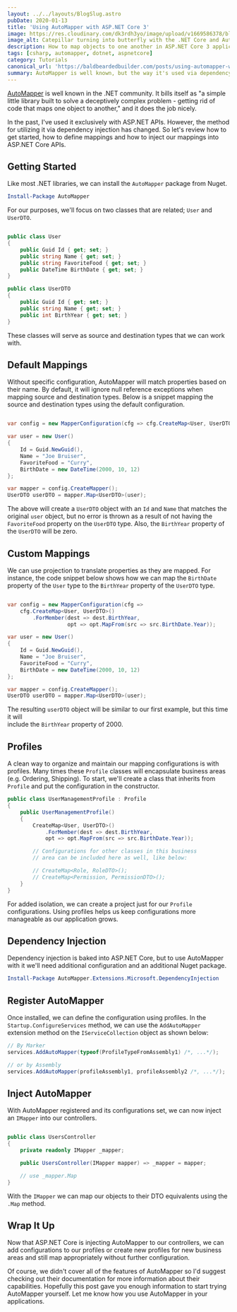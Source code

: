 ```yaml
---
layout: ../../layouts/BlogSlug.astro
pubDate: 2020-01-13
title: 'Using AutoMapper with ASP.NET Core 3'
image: https://res.cloudinary.com/dk3rdh3yo/image/upload/v1669586378/blog/using-auto-mapper-with-asp-net-core-3/cover-image_e3xnol.png
image_alt: Catepillar turning into butterfly with the .NET Core and AutoMapper logos
description: How to map objects to one another in ASP.NET Core 3 applications with AutoMapper.
tags: [csharp, automapper, dotnet, aspnetcore]
category: Tutorials
canonical_url: 'https://baldbeardedbuilder.com/posts/using-automapper-with-dotnetcore-3/'
summary: AutoMapper is well known, but the way it's used via dependency injection has changed in ASP.NET Core 3. Let's figure it out.
---
```


[AutoMapper] is well known in the .NET community. It bills itself as "a simple little library built
to solve a deceptively complex problem - getting rid of code that maps one object to another,"
and it does the job nicely.

In the past, I've used it exclusively with ASP.NET APIs. However, the method for utilizing it via
dependency injection has changed. So let's review how to get started, how to define mappings and
how to inject our mappings into ASP.NET Core APIs.

<!--more-->

## Getting Started

Like most .NET libraries, we can install the `AutoMapper` package from Nuget.

```powershell
Install-Package AutoMapper
```

For our purposes, we'll focus on two classes that are related; `User` and `UserDTO`.

```csharp

public class User
{
    public Guid Id { get; set; }
    public string Name { get; set; }
    public string FavoriteFood { get; set; }
    public DateTime BirthDate { get; set; }
}

public class UserDTO
{
    public Guid Id { get; set; }
    public string Name { get; set; }
    public int BirthYear { get; set; }
}

```

These classes will serve as source and destination types that we can work with.

## Default Mappings

Without specific configuration, AutoMapper will match properties based on their name.
By default, it will ignore null reference exceptions when mapping source and destination
types. Below is a snippet mapping the source and destination types using the default
configuration.

```csharp

var config = new MapperConfiguration(cfg => cfg.CreateMap<User, UserDTO>());

var user = new User()
{
    Id = Guid.NewGuid(),
    Name = "Joe Bruiser",
    FavoriteFood = "Curry",
    BirthDate = new DateTime(2000, 10, 12)
};

var mapper = config.CreateMapper();
UserDTO userDTO = mapper.Map<UserDTO>(user);

```

The above will create a `UserDTO` object with an `Id` and `Name` that matches the original
`user` object, but no error is thrown as a result of not having the `FavoriteFood` property
on the `UserDTO` type. Also, the `BirthYear` property of the `UserDTO` will be zero.

## Custom Mappings

We can use projection to translate properties as they are mapped. For instance, the code snippet
below shows how we can map the `BirthDate` property of the `User` type to the `BirthYear`
property of the `UserDTO` type.

```csharp

var config = new MapperConfiguration(cfg =>
    cfg.CreateMap<User, UserDTO>()
        .ForMember(dest => dest.BirthYear,
                   opt => opt.MapFrom(src => src.BirthDate.Year));

var user = new User()
{
    Id = Guid.NewGuid(),
    Name = "Joe Bruiser",
    FavoriteFood = "Curry",
    BirthDate = new DateTime(2000, 10, 12)
};

var mapper = config.CreateMapper();
UserDTO userDTO = mapper.Map<UserDTO>(user);

```

The resulting `userDTO` object will be similar to our first example, but this time it will  
include the `BirthYear` property of 2000.

## Profiles

A clean way to organize and maintain our mapping configurations is with profiles. Many
times these `Profile` classes will encapsulate business areas (e.g. Ordering, Shipping). To
start, we'll create a class that inherits from `Profile` and put the configuration in the
constructor.

```csharp
public class UserManagementProfile : Profile
{
    public UserManagementProfile()
    {
        CreateMap<User, UserDTO>()
            .ForMember(dest => dest.BirthYear,
            opt => opt.MapFrom(src => src.BirthDate.Year));

        // Configurations for other classes in this business
        // area can be included here as well, like below:

        // CreateMap<Role, RoleDTO>();
        // CreateMap<Permission, PermissionDTO>();
    }
}
```

For added isolation, we can create a project just for our `Profile` configurations. Using
profiles helps us keep configurations more manageable as our application grows.

## Dependency Injection

Dependency injection is baked into ASP.NET Core, but to use AutoMapper with it we'll need
additional configuration and an additional Nuget package.

```powershell
Install-Package AutoMapper.Extensions.Microsoft.DependencyInjection
```

## Register AutoMapper

Once installed, we can define the configuration using profiles. In the `Startup.ConfigureServices`
method, we can use the `AddAutoMapper` extension method on the `IServiceCollection` object as
shown below:

```csharp
// By Marker
services.AddAutoMapper(typeof(ProfileTypeFromAssembly1) /*, ...*/);

// or by Assembly
services.AddAutoMapper(profileAssembly1, profileAssembly2 /*, ...*/);
```

## Inject AutoMapper

With AutoMapper registered and its configurations set, we can now inject an `IMapper` into
our controllers.

```csharp

public class UsersController
{
    private readonly IMapper _mapper;

    public UsersController(IMapper mapper) => _mapper = mapper;

    // use _mapper.Map
}

```

With the `IMapper` we can map our objects to their DTO equivalents using the `.Map`
method.

## Wrap It Up

Now that ASP.NET Core is injecting AutoMapper to our controllers, we can add configurations
to our profiles or create new profiles for new business areas and still map appropriately
without further configuration.

Of course, we didn't cover all of the features of AutoMapper so I'd suggest checking out their documentation for more information about their capabilities. Hopefully this post gave you
enough information to start trying AutoMapper yourself. Let me know how you
use AutoMapper in your applications.

[automapper]: https://automapper.org/
